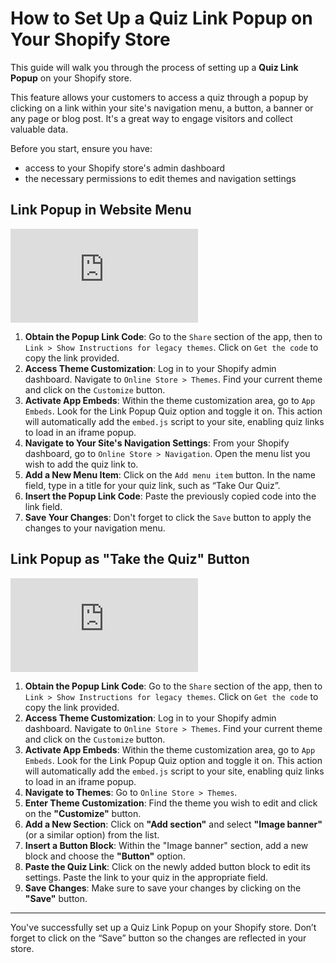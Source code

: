 # How to Set Up a Quiz Link Popup on Your Shopify Store

This guide will walk you through the process of setting up a **Quiz Link Popup** on your Shopify store. 

This feature allows your customers to access a quiz through a popup by clicking on a link within your site's navigation menu, a button, a banner or any page or blog post. It's a great way to engage visitors and collect valuable data.

Before you start, ensure you have:

- access to your Shopify store's admin dashboard
- the necessary permissions to edit themes and navigation settings

## Link Popup in Website Menu

<div class="videoWrapper">
<iframe src="https://www.youtube.com/embed/V4gV44ZKu5Y?si=OgHU3u1HtToMFXfO" frameborder="0" allow="accelerometer; autoplay; clipboard-write; encrypted-media; gyroscope; picture-in-picture" allowfullscreen></iframe>
</div>

1. **Obtain the Popup Link Code**: Go to the `Share` section of the app, then to `Link > Show Instructions for legacy themes`. Click on `Get the code` to copy the link provided.
2. **Access Theme Customization**: Log in to your Shopify admin dashboard. Navigate to `Online Store > Themes`. Find your current theme and click on the `Customize` button.
3. **Activate App Embeds**: Within the theme customization area, go to `App Embeds`. Look for the Link Popup Quiz option and toggle it on. This action will automatically add the `embed.js` script to your site, enabling quiz links to load in an iframe popup.
4. **Navigate to Your Site's Navigation Settings**: From your Shopify dashboard, go to `Online Store > Navigation`. Open the menu list you wish to add the quiz link to.
5. **Add a New Menu Item**: Click on the `Add menu item` button. In the name field, type in a title for your quiz link, such as “Take Our Quiz”.
6. **Insert the Popup Link Code**: Paste the previously copied code into the link field.
7. **Save Your Changes**: Don't forget to click the `Save` button to apply the changes to your navigation menu.

## Link Popup as "Take the Quiz" Button

<div class="videoWrapper">
<iframe src="https://www.youtube.com/embed/s0kxmOEz6iE?si=ZBLFAG9qXFYDXukW" frameborder="0" allow="accelerometer; autoplay; clipboard-write; encrypted-media; gyroscope; picture-in-picture" allowfullscreen></iframe>
</div>

1. **Obtain the Popup Link Code**: Go to the `Share` section of the app, then to `Link > Show Instructions for legacy themes`. Click on `Get the code` to copy the link provided.
2. **Access Theme Customization**: Log in to your Shopify admin dashboard. Navigate to `Online Store > Themes`. Find your current theme and click on the `Customize` button.
3. **Activate App Embeds**: Within the theme customization area, go to `App Embeds`. Look for the Link Popup Quiz option and toggle it on. This action will automatically add the `embed.js` script to your site, enabling quiz links to load in an iframe popup.
4.  **Navigate to Themes**: Go to `Online Store > Themes`.
5. **Enter Theme Customization**: Find the theme you wish to edit and click on the **"Customize"** button.
6. **Add a New Section**: Click on **"Add section"** and select **"Image banner"** (or a similar option) from the list.
7. **Insert a Button Block**: Within the "Image banner" section, add a new block and choose the **"Button"** option.
8. **Paste the Quiz Link**: Click on the newly added button block to edit its settings. Paste the link to your quiz in the appropriate field.
9. **Save Changes**: Make sure to save your changes by clicking on the **"Save"** button.

---
You've successfully set up a Quiz Link Popup on your Shopify store. Don’t forget to click on the “Save” button so the changes are reflected in your store.